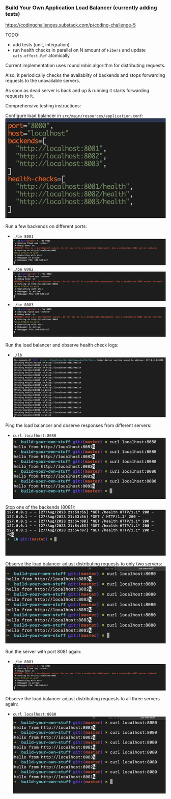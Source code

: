 ### Build Your Own Application Load Balancer (currently adding tests)
https://codingchallenges.substack.com/p/coding-challenge-5

TODO:
- add tests (unit, integration)
- run health checks in parallel on N amount of `Fibers` and update `cats.effect.Ref` atomically

Current implementation uses round robin algorithm for distributing requests.

Also, it periodically checks the availabilty of backends and stops forwarding requests to the unavailable servers.

As soon as dead server is back and up & running it starts forwarding requests to it.

Comprehensive testing instructions:

Configure load balancer in `src/main/resources/application.conf`:
![My Image](screenshots/config.png)


Run a few backends on different ports:
- `./be 8081`
![My Image](screenshots/8081.png)
- `./be 8082`
![My Image](screenshots/8082.png)
- `./be 8083`
![My Image](screenshots/8083.png)


Run the load balancer and observe health check logs:
- `./lb`
![My Image](screenshots/lb-healthcheck-logs.png)


Ping the load balancer and observe responses from different servers:
- `curl localhost:8080`
![My Image](screenshots/lb-curl.png)


Stop one of the backends (8081):
![My Image](screenshots/stop-8081.png)


Observe the load balancer adjust distributing requests to only two servers:
![My Image](screenshots/lb-adjusted-1.png)


Run the server with port 8081 again:
- `./be 8081`
![My Image](screenshots/8081.png)


Observe the load balancer adjust distributing requests to all three servers again:
- `curl localhost:8080`
![My Image](screenshots/final.png)
